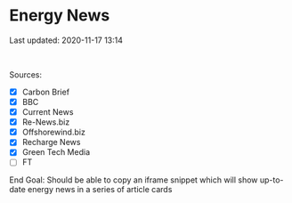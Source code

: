 # Energy News

Last updated: 2020-11-17 13:14

<br>

Sources:

- [x] Carbon Brief
- [x] BBC
- [x] Current News
- [x] Re-News.biz
- [x] Offshorewind.biz
- [x] Recharge News
- [x] Green Tech Media
- [ ] FT

End Goal: Should be able to copy an iframe snippet which will show up-to-date energy news in a series of article cards
